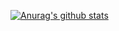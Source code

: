[![Anurag's github stats](https://github-readme-stats.vercel.app/api?username=RoderickChan "![Anurag's github stats")](https://github.com/anuraghazra/github-readme-stats)
